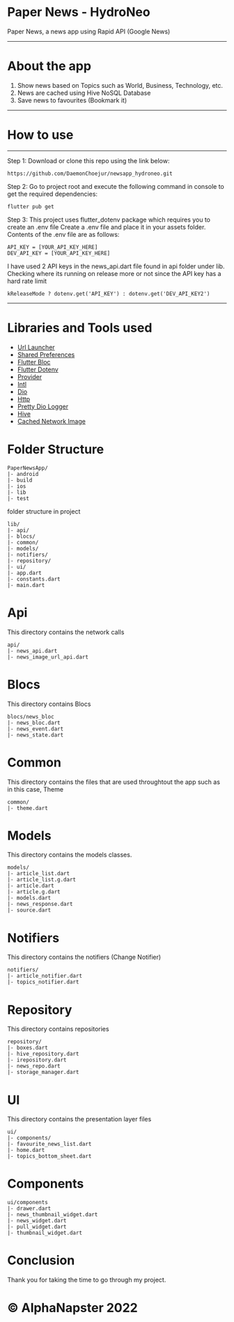 # Paper News - HydroNeo

Paper News, a news app using Rapid API (Google News)

---

# About the app

1. Show news based on Topics such as World, Business, Technology, etc.
2. News are cached using Hive NoSQL Database
3. Save news to favourites (Bookmark it)

---

# How to use

---

Step 1:
Download or clone this repo using the link below:

```
https://github.com/DaemonChoejur/newsapp_hydroneo.git
```

Step 2:
Go to project root and execute the following command in console to get the required dependencies:

```
flutter pub get
```

Step 3:
This project uses flutter_dotenv package which requires you to create an .env file
Create a .env file and place it in your assets folder.
Contents of the .env file are as follows:

```
API_KEY = [YOUR_API_KEY_HERE]
DEV_API_KEY = [YOUR_API_KEY_HERE]
```

I have used 2 API keys in the news_api.dart file found in api folder under lib.
Checking where its running on release more or not since the API key has a hard rate limit

```
kReleaseMode ? dotenv.get('API_KEY') : dotenv.get('DEV_API_KEY2')
```

---

# Libraries and Tools used

- [Url Launcher](https://pub.dev/packages/url_launcher)
- [Shared Preferences](https://pub.dev/packages/shared_preferences)
- [Flutter Bloc](https://pub.dev/packages/flutter_bloc)
- [Flutter Dotenv](https://pub.dev/packages/flutter_dotenv)
- [Provider](https://pub.dev/packages/provider)
- [Intl](https://pub.dev/packages/intl)
- [Dio](https://pub.dev/packages/dio)
- [Http](https://pub.dev/packages/http)
- [Pretty Dio Logger](https://pub.dev/packages/pretty_dio_logger)
- [Hive](https://pub.dev/packages/hive)
- [Cached Network Image](https://pub.dev/packages/cached_network_image)

# Folder Structure

```
PaperNewsApp/
|- android
|- build
|- ios
|- lib
|- test
```

folder structure in project

```
lib/
|- api/
|- blocs/
|- common/
|- models/
|- notifiers/
|- repository/
|- ui/
|- app.dart
|- constants.dart
|- main.dart
```

# Api

This directory contains the network calls

```
api/
|- news_api.dart
|- news_image_url_api.dart
```

# Blocs

This directory contains Blocs

```
blocs/news_bloc
|- news_bloc.dart
|- news_event.dart
|- news_state.dart
```

# Common

This directory contains the files that are used throughtout the app such as in this case, Theme

```
common/
|- theme.dart

```

# Models

This directory contains the models classes.

```
models/
|- article_list.dart
|- article_list.g.dart
|- article.dart
|- article.g.dart
|- models.dart
|- news_response.dart
|- source.dart
```

# Notifiers

This directory contains the notifiers (Change Notifier)

```
notifiers/
|- article_notifier.dart
|- topics_notifier.dart
```

# Repository

This directory contains repositories

```
repository/
|- boxes.dart
|- hive_repository.dart
|- irepository.dart
|- news_repo.dart
|- storage_manager.dart
```

# UI

This directory contains the presentation layer files

```
ui/
|- components/
|- favourite_news_list.dart
|- home.dart
|- topics_bottom_sheet.dart
```

# Components

```
ui/components
|- drawer.dart
|- news_thumbnail_widget.dart
|- news_widget.dart
|- pull_widget.dart
|- thumbnail_widget.dart
```

# Conclusion

Thank you for taking the time to go through my project.

# © AlphaNapster 2022
